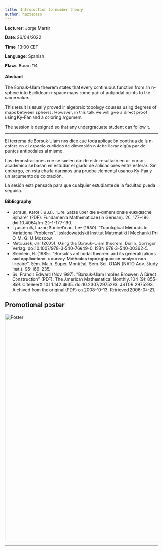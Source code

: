 ```yaml
---
title: Introduction to number theory
author: haztecaso
---
```


**Lecturer**: Jorge Martín

**Date**: 26/04/2022

**Time**: 13:00 CET

**Language**: Spanish

**Place**: Room 114

#### Abstract

The Borsuk-Ulam theorem states that every continuous function from an n-sphere into Euclidean n-space maps some pair of antipodal points to the same value.

This result is usually proved in algebraic topology courses using degrees of maps between spheres. However, in this talk we will give a direct proof using Ky-Fan and a coloring argument.

The session is designed so that any undergraduate student can follow it.

<hr />

El teorema de Borsuk-Ulam nos dice que toda aplicación continua de la n-esfera en el espacio euclídeo de dimensión n debe llevar algún par de puntos antipodales al mismo.

Las demostraciones que se suelen dar de este resultado en un curso académico se basan en estudiar el grado de aplicaciones entre esferas. Sin embargo, en esta charla daremos una prueba elemental usando Ky-Fan y un argumento de coloración. 

La sesión está pensada para que cualquier estudiante de la facultad pueda seguirla.


#### Bibliography

- Borsuk, Karol (1933). "Drei Sätze über die n-dimensionale euklidische Sphäre" (PDF). Fundamenta Mathematicae (in German). 20: 177–190. doi:10.4064/fm-20-1-177-190.
- Lyusternik, Lazar; Shnirel'man, Lev (1930). "Topological Methods in Variational Problems". Issledowatelskii Institut Matematiki I Mechaniki Pri O. M. G. U. Moscow.
- Matoušek, Jiří (2003). Using the Borsuk–Ulam theorem. Berlin: Springer Verlag. doi:10.1007/978-3-540-76649-0. ISBN 978-3-540-00362-5.
- Steinlein, H. (1985). "Borsuk's antipodal theorem and its generalizations and applications: a survey. Méthodes topologiques en analyse non linéaire". Sém. Math. Supér. Montréal, Sém. Sci. OTAN (NATO Adv. Study Inst.). 95: 166–235.
- Su, Francis Edward (Nov 1997). "Borsuk-Ulam Implies Brouwer: A Direct Construction" (PDF). The American Mathematical Monthly. 104 (9): 855–859. CiteSeerX 10.1.1.142.4935. doi:10.2307/2975293. JSTOR 2975293. Archived from the original (PDF) on 2008-10-13. Retrieved 2006-04-21.


## Promotional poster
<img src="/images/posters/borsuk-ulam.jpeg" alt="Poster" style="width: 750px;"/>

<hr>

